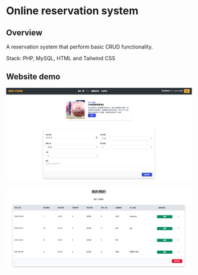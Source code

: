 # Online reservation system


## Overview
A reservation system that perform basic CRUD functionality. 

Stack: PHP, MySQL, HTML and Tailwind CSS


## Website demo


![example](demo/demo-1.png)

![example](demo/demo-2.png)
